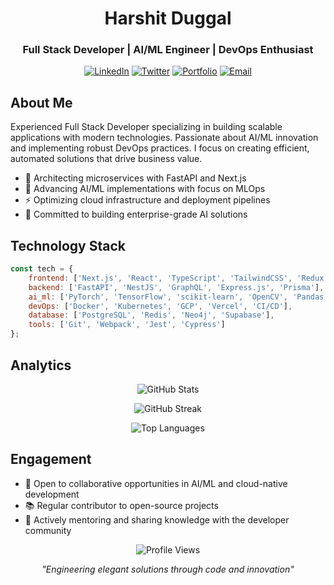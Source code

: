 <div align="center">

# Harshit Duggal
### Full Stack Developer | AI/ML Engineer | DevOps Enthusiast

[![LinkedIn](https://img.shields.io/badge/LinkedIn-0077B5?style=flat-square&logo=linkedin&logoColor=white)](https://linkedin.com/in/harshitduggal)
[![Twitter](https://img.shields.io/badge/Twitter-1DA1F2?style=flat-square&logo=twitter&logoColor=white)](https://twitter.com/harshitduggal)
[![Portfolio](https://img.shields.io/badge/Portfolio-20232A?style=flat-square&logo=google-chrome&logoColor=white)](https://harshitduggal.dev)
[![Email](https://img.shields.io/badge/Email-EA4335?style=flat-square&logo=gmail&logoColor=white)](mailto:harshitduggal29@gmail.com)

</div>

## About Me

Experienced Full Stack Developer specializing in building scalable applications with modern technologies. Passionate about AI/ML innovation and implementing robust DevOps practices. I focus on creating efficient, automated solutions that drive business value.

- 🚀 Architecting microservices with FastAPI and Next.js
- 🔬 Advancing AI/ML implementations with focus on MLOps
- ⚡ Optimizing cloud infrastructure and deployment pipelines
- 🎯 Committed to building enterprise-grade AI solutions

## Technology Stack

```javascript
const tech = {
    frontend: ['Next.js', 'React', 'TypeScript', 'TailwindCSS', 'Redux'],
    backend: ['FastAPI', 'NestJS', 'GraphQL', 'Express.js', 'Prisma'],
    ai_ml: ['PyTorch', 'TensorFlow', 'scikit-learn', 'OpenCV', 'Pandas'],
    devOps: ['Docker', 'Kubernetes', 'GCP', 'Vercel', 'CI/CD'],
    database: ['PostgreSQL', 'Redis', 'Neo4j', 'Supabase'],
    tools: ['Git', 'Webpack', 'Jest', 'Cypress']
};
```

## Analytics

<div align="center">

![GitHub Stats](https://github-readme-stats.vercel.app/api?username=duggal1&theme=ambient_gradient&hide_border=true&include_all_commits=true&count_private=true&show_icons=true)

![GitHub Streak](https://github-readme-streak-stats.herokuapp.com/?user=duggal1&theme=ambient_gradient&hide_border=true)

![Top Languages](https://github-readme-stats.vercel.app/api/top-langs/?username=duggal1&theme=ambient_gradient&hide_border=true&layout=compact&langs_count=8)

</div>

## Engagement

- 💼 Open to collaborative opportunities in AI/ML and cloud-native development
- 📚 Regular contributor to open-source projects
- 🌱 Actively mentoring and sharing knowledge with the developer community

<div align="center">

![Profile Views](https://visitcount.itsvg.in/api?id=duggal1&icon=0&color=0)

*"Engineering elegant solutions through code and innovation"*

</div>

